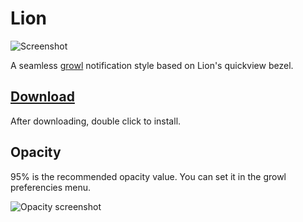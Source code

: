  Lion
====
![Screenshot](http://aristidesfl.github.com/lion-growlstyle/images/screenshot.png)

A seamless [growl](http://growl.info/) notification style based on Lion's quickview bezel.

[Download](http://aristidesfl.github.com/lion-growlstyle/dmg/Lion-growlstyle-1.1.dmg)
--------
After downloading, double click to install.

Opacity
-------
95% is the recommended opacity value. You can set it in the growl preferencies menu.

![Opacity screenshot](http://aristidesfl.github.com/lion-growlstyle/images/opacity.png)
